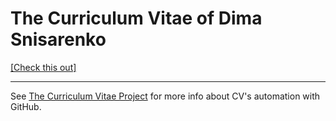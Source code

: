 # The Curriculum Vitae of Dima Snisarenko

[[Check this out]](https://sneas.github.io/cv)

---

See [The Curriculum Vitae Project](https://github.com/sneas/cv-project) for more info about CV's automation with GitHub.
